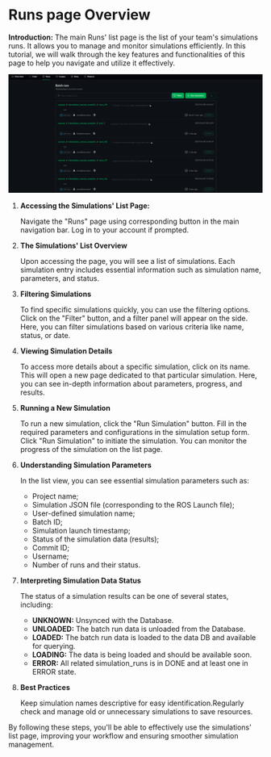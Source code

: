 # Runs page Overview

**Introduction:**
The main Runs' list page is the list of your team's simulations runs. It allows you to manage and monitor simulations efficiently. In this tutorial, we will walk through the key features and functionalities of this page to help you navigate and utilize it effectively.

![png](img/runs0.png "Runs page overview")

1. **Accessing the Simulations' List Page:**

   Navigate the "Runs" page using corresponding button in the main navigation bar. Log in to your account if prompted.

2. **The Simulations' List Overview**

   Upon accessing the page, you will see a list of simulations. Each simulation entry includes essential information such as simulation name, parameters, and status.

3. **Filtering Simulations**

   To find specific simulations quickly, you can use the filtering options. Click on the "Filter" button, and a filter panel will appear on the side. Here, you can filter simulations based on various criteria like name, status, or date.

4. **Viewing Simulation Details**

    To access more details about a specific simulation, click on its name. This will open a new page dedicated to that particular simulation. Here, you can see in-depth information about parameters, progress, and results.

5. **Running a New Simulation**

   To run a new simulation, click the "Run Simulation" button. Fill in the required parameters and configurations in the simulation setup form. Click "Run Simulation" to initiate the simulation. You can monitor the progress of the simulation on the list page.

6. **Understanding Simulation Parameters**

   In the list view, you can see essential simulation parameters such as:
      * Project name;
      * Simulation JSON file (corresponding to the ROS Launch file);
      * User-defined simulation name;
      * Batch ID;
      * Simulation launch timestamp;
      * Status of the simulation data (results);
      * Commit ID;
      * Username;
      * Number of runs and their status.

7. **Interpreting Simulation Data Status**

   The status of a simulation results can be one of several states, including:
     - **UNKNOWN:** Unsynced with the Database.
     - **UNLOADED:** The batch run data is unloaded from the Database.
     - **LOADED:** The batch run data is loaded to the data DB and available for querying.
     - **LOADING:** The data is being loaded and should be available soon.
     - **ERROR:** All related simulation_runs is in DONE and at least one in ERROR state.


8. **Best Practices**
   
   Keep simulation names descriptive for easy identification.Regularly check and manage old or unnecessary simulations to save resources.

By following these steps, you'll be able to effectively use the simulations' list page, improving your workflow and ensuring smoother simulation management.
